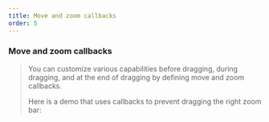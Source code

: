 ```yaml
---
title: Move and zoom callbacks
order: 5
---
```


### Move and zoom callbacks

> You can customize various capabilities before dragging, during dragging, and at the end of dragging by defining move and zoom callbacks.
> 
> Here is a demo that uses callbacks to prevent dragging the right zoom bar:

<code src="./index.tsx"></code>
